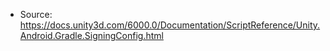 * Source: https://docs.unity3d.com/6000.0/Documentation/ScriptReference/Unity.Android.Gradle.SigningConfig.html


